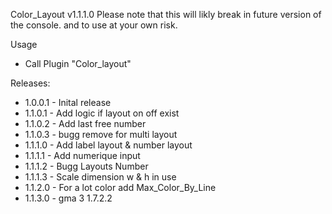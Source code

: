Color_Layout v1.1.1.0
Please note that this will likly break in future version of the console. and to use at your own risk.

Usage
* Call Plugin "Color_layout"

Releases:
* 1.0.0.1 - Inital release
* 1.1.0.1 - Add logic if layout on off exist
* 1.1.0.2 - Add last free number
* 1.1.0.3 - bugg remove for multi layout
* 1.1.1.0 - Add label layout & number layout
* 1.1.1.1 - Add numerique input
* 1.1.1.2 - Bugg Layouts Number
* 1.1.1.3 - Scale dimension w & h in use 
* 1.1.2.0 - For a lot color add Max_Color_By_Line
* 1.1.3.0 - gma 3 1.7.2.2
